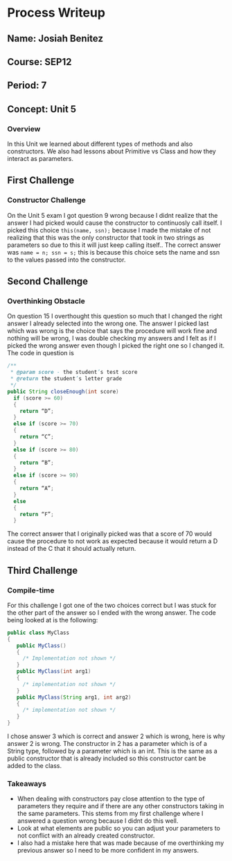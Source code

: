 # Process Writeup

## Name: Josiah Benitez
## Course: SEP12
## Period: 7
## Concept: Unit 5

### Overview

In this Unit we learned about different types of methods and also constructors. We also had lessons about Primitive vs Class and how they interact as parameters.
## First Challenge
### Constructor Challenge

On the Unit 5 exam I got question 9 wrong because I didnt realize that the answer I had picked would cause the constructor to continuosly call itself. I picked this choice `this(name, ssn);` because I made the mistake of not realizing that this was the only constructor that took in two strings as parameters so due to this it will just keep calling itself.. The correct answer was `name = n; ssn = s;` this is because this choice sets the name and ssn to the values passed into the constructor.


## Second Challenge
### Overthinking Obstacle

On question 15 I overthought this question so much that I changed the right answer I already selected into the wrong one. The answer I picked last which was wrong is the choice that says the procedure will work fine and nothing will be wrong, I was double checking my answers and I felt as if I picked the wrong answer even though I picked the right one so I changed it. The code in question is 
```java
/**
 * @param score - the student’s test score
 * @return the student’s letter grade
 */
public String closeEnough(int score)
  if (score >= 60) 
  {
    return “D”;
  } 
  else if (score >= 70) 
  {
    return “C”;
  } 
  else if (score >= 80) 
  {
    return “B”;
  } 
  else if (score >= 90) 
  {
    return “A”;
  } 
  else 
  {
    return “F”;
  }
```
The correct answer that I originally picked was that a score of 70 would cause the procedure to not work as expected because it would return a D instead of the C that it should actually return. 


## Third Challenge
### Compile-time 

For this challenge I got one of the two choices correct but I was stuck for the other part of the answer so I ended with the wrong answer. The code being looked at is the following:
```java
public class MyClass 
{
   public MyClass()
   {
     /* Implementation not shown */
   }
   public MyClass(int arg1) 
   {
     /* implementation not shown */
   }
   public MyClass(String arg1, int arg2) 
   {
     /* implementation not shown */
   }
}
```
I chose answer 3 which is correct and answer 2 which is wrong, here is why answer 2 is wrong. The constructor in 2 has a parameter which is of a String type, followed by a parameter which is an int. This is the same as a public constructor that is already included so this constructor cant be added to the class. 



### Takeaways

* When dealing with constructors pay close attention to the type of parameters they require and if there are any other constructors taking in the same parameters. This stems from my first challenge where I answered a question wrong because I didnt do this well.
* Look at what elements are public so you can adjust your parameters to not conflict with an already created constructor.
* I also had a mistake here that was made because of me overthinking my previous answer so I need to be more confident in my answers.
